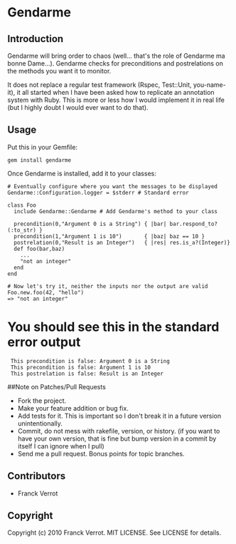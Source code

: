 # Gendarme

## Introduction

Gendarme will bring order to chaos (well... that's the role of Gendarme ma bonne Dame...).
Gendarme checks for preconditions and postrelations on the methods you want it to monitor.

It does not replace a regular test framework (Rspec, Test::Unit,
you-name-it), it all started when I have been asked how to replicate an
annotation system with Ruby. This is more or less how I would implement
it in real life (but I highly doubt I would ever want to do that).

## Usage

Put this in your Gemfile:

    gem install gendarme

Once Gendarme is installed, add it to your classes:

    # Eventually configure where you want the messages to be displayed
    Gendarme::Configuration.logger = $stderr # Standard error

    class Foo
      include Gendarme::Gendarme # Add Gendarme's method to your class

      precondition(0,"Argument 0 is a String") { |bar| bar.respond_to?(:to_str) }
      precondition(1,"Argument 1 is 10")       { |baz| baz == 10 }
      postrelation(0,"Result is an Integer")   { |res| res.is_a?(Integer)}
      def foo(bar,baz)
        ...
        "not an integer"
      end
    end

    # Now let's try it, neither the inputs nor the output are valid
    Foo.new.foo(42, "hello")
    => "not an integer"

   # You should see this in the standard error output
     This precondition is false: Argument 0 is a String
     This precondition is false: Argument 1 is 10
     This postrelation is false: Result is an Integer

##Note on Patches/Pull Requests

* Fork the project.
* Make your feature addition or bug fix.
* Add tests for it. This is important so I don't break it in a
  future version unintentionally.
* Commit, do not mess with rakefile, version, or history.
  (if you want to have your own version, that is fine but bump version in a commit by itself I can ignore when I pull)
* Send me a pull request. Bonus points for topic branches.


Contributors
------------
* Franck Verrot

Copyright
---------

Copyright (c) 2010 Franck Verrot. MIT LICENSE. See LICENSE for details.

